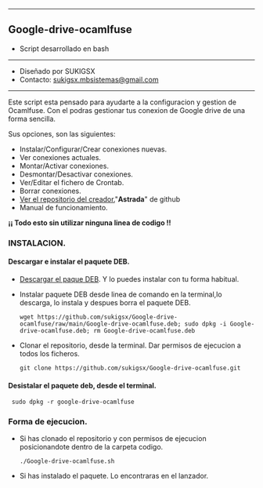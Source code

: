 ---------
## Google-drive-ocamlfuse
* Script desarrollado en bash
*********************************************
* Diseñado por SUKIGSX
* Contacto: sukigsx.mbsistemas@gmail.com
*********************************************

Este script esta pensado para ayudarte a la configuracion y gestion de Ocamlfuse.
Con el podras gestionar tus conexion de Google drive de una forma sencilla.

Sus opciones, son las siguientes:

- Instalar/Configurar/Crear conexiones nuevas.
- Ver conexiones actuales.
- Montar/Activar conexiones.
- Desmontar/Desactivar conexiones.
- Ver/Editar el fichero de Crontab.
- Borrar conexiones.
- [Ver el repositorio del creador.](https://github.com/astrada/google-drive-ocamlfuse)"**Astrada**" de github
- Manual de funcionamiento.

**¡¡ Todo esto sin utilizar ninguna linea de codigo !!**
### INSTALACION.

#### Descargar e instalar el paquete DEB.
- [Descargar el paque DEB](https://github.com/sukigsx/Google-drive-ocamlfuse/raw/main/Google-drive-ocamlfuse.deb). Y lo puedes instalar con tu forma habitual.
- Instalar paquete DEB desde linea de comando en la terminal,lo descarga, lo instala y despues borra el paquete DEB.

      wget https://github.com/sukigsx/Google-drive-ocamlfuse/raw/main/Google-drive-ocamlfuse.deb; sudo dpkg -i Google-drive-ocamlfuse.deb; rm Google-drive-ocamlfuse.deb
      
 - Clonar el repositorio, desde la terminal. Dar permisos de ejecucion a todos los ficheros.
 
       git clone https://github.com/sukigsx/Google-drive-ocamlfuse.git
     
#### Desistalar el paquete deb, desde el terminal.
     sudo dpkg -r google-drive-ocamlfuse

### Forma de ejecucion.

- Si has clonado el repositorio y con permisos de ejecucion posicionandote dentro de la carpeta codigo.

      ./Google-drive-ocamlfuse.sh

- Si has instalado el paquete. Lo encontraras en el lanzador.